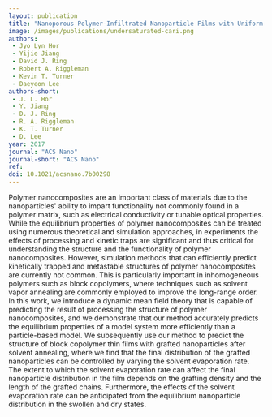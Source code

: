 ```yaml
---
layout: publication
title: "Nanoporous Polymer-Infiltrated Nanoparticle Films with Uniform or Graded Porosity <i>via</i> Undersaturated Capillary Rise Infiltration"
image: /images/publications/undersaturated-cari.png
authors:
 - Jyo Lyn Hor
 - Yijie Jiang
 - David J. Ring
 - Robert A. Riggleman
 - Kevin T. Turner
 - Daeyeon Lee
authors-short:
 - J. L. Hor
 - Y. Jiang
 - D. J. Ring
 - R. A. Riggleman
 - K. T. Turner
 - D. Lee
year: 2017
journal: "ACS Nano"
journal-short: "ACS Nano"
ref:
doi: 10.1021/acsnano.7b00298
---
```


Polymer nanocomposites are an important class of materials due to the nanoparticles' ability to impart functionality not commonly found in a polymer matrix, such as electrical conductivity or tunable optical properties. While the equilibrium properties of polymer nanocomposites can be treated using numerous theoretical and simulation approaches, in experiments the effects of processing and kinetic traps are significant and thus critical for understanding the structure and the functionality of polymer nanocomposites. However, simulation methods that can efficiently predict kinetically trapped and metastable structures of polymer nanocomposites are currently not common. This is particularly important in inhomogeneous polymers such as block copolymers, where techniques such as solvent vapor annealing are commonly employed to improve the long-range order. In this work, we introduce a dynamic mean field theory that is capable of predicting the result of processing the structure of polymer nanocomposites, and we demonstrate that our method accurately predicts the equilibrium properties of a model system more efficiently than a particle-based model. We subsequently use our method to predict the structure of block copolymer thin films with grafted nanoparticles after solvent annealing, where we find that the final distribution of the grafted nanoparticles can be controlled by varying the solvent evaporation rate. The extent to which the solvent evaporation rate can affect the final nanoparticle distribution in the film depends on the grafting density and the length of the grafted chains. Furthermore, the effects of the solvent evaporation rate can be anticipated from the equilibrium nanoparticle distribution in the swollen and dry states.
